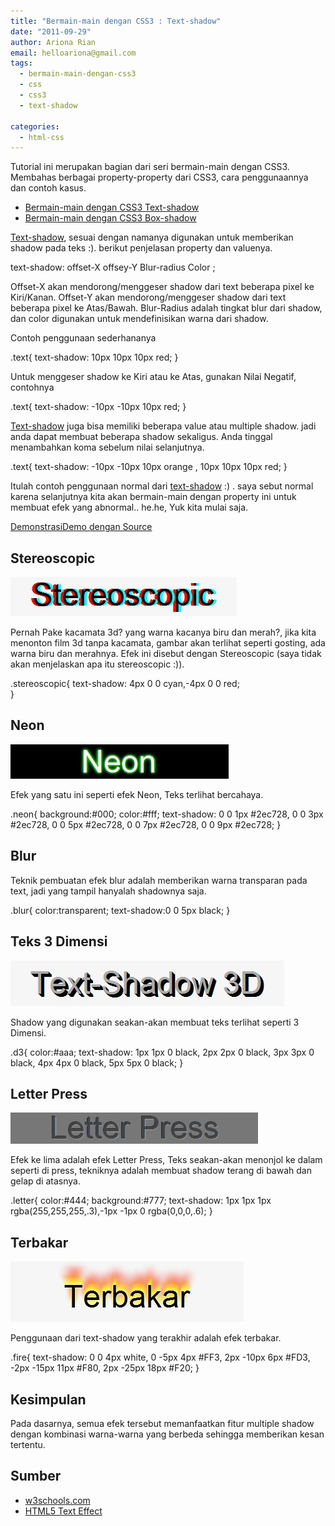 ```yaml
---
title: "Bermain-main dengan CSS3 : Text-shadow"
date: "2011-09-29"
author: Ariona Rian
email: helloariona@gmail.com
tags: 
  - bermain-main-dengan-css3
  - css
  - css3
  - text-shadow

categories: 
  - html-css
---
```


Tutorial ini merupakan bagian dari seri bermain-main dengan CSS3. Membahas berbagai property-property dari CSS3, cara penggunaannya dan contoh kasus.

- [Bermain-main dengan CSS3 Text-shadow](/?p=1256)
- [Bermain-main dengan CSS3 Box-shadow](/?p=1275)

[Text-shadow](/?p=1256), sesuai dengan namanya digunakan untuk memberikan shadow pada teks :). berikut penjelasan property dan valuenya.

text-shadow: offset-X  offsey-Y  Blur-radius  Color ;

Offset-X akan mendorong/menggeser shadow dari text beberapa pixel ke Kiri/Kanan. Offset-Y akan mendorong/menggeser shadow dari text beberapa pixel ke Atas/Bawah. Blur-Radius adalah tingkat blur dari shadow, dan color digunakan untuk mendefinisikan warna dari shadow.

Contoh penggunaan sederhananya

.text{
    text-shadow: 10px 10px 10px red;
}

Untuk menggeser shadow ke Kiri atau ke Atas, gunakan Nilai Negatif, contohnya

.text{
    text-shadow: -10px -10px 10px red;
}

[Text-shadow](/?p=1256) juga bisa memiliki beberapa value atau multiple shadow. jadi anda dapat membuat beberapa shadow sekaligus. Anda tinggal menambahkan koma sebelum nilai selanjutnya.

.text{
    text-shadow: -10px -10px 10px orange , 10px 10px 10px red;
}

Itulah contoh penggunaan normal dari [text-shadow](/?p=1256) :) . saya sebut normal karena selanjutnya kita akan bermain-main dengan property ini untuk membuat efek yang abnormal.. he.he, Yuk kita mulai saja.

[Demonstrasi](http://jsfiddle.net/yans_fied/gPLW3/3/embedded/result/ "Demontrasi")[Demo dengan Source](http://jsfiddle.net/yans_fied/gPLW3/3/ "Source")

## Stereoscopic

![stereoscopic](./images/stereoscopic.jpg)

Pernah Pake kacamata 3d? yang warna kacanya biru dan merah?, jika kita menonton film 3d tanpa kacamata, gambar akan terlihat seperti gosting, ada warna biru dan merahnya. Efek ini disebut dengan Stereoscopic (saya tidak akan menjelaskan apa itu stereoscopic :)).

.stereoscopic{
    text-shadow: 4px 0 0 cyan,-4px 0 0 red;  
}

## Neon

![neon](./images/neon.jpg)

Efek yang satu ini seperti efek Neon, Teks terlihat bercahaya.

.neon{
    background:#000;
    color:#fff;
    text-shadow:    0 0 1px #2ec728,
            0 0 3px #2ec728,
            0 0 5px #2ec728,
            0 0 7px #2ec728,
            0 0 9px #2ec728;
}

## Blur

Teknik pembuatan efek blur adalah memberikan warna transparan pada text, jadi yang tampil hanyalah shadownya saja.

.blur{
    color:transparent;
    text-shadow:0 0 5px black;
}

## Teks 3 Dimensi

![3d](./images/3d.jpg)

Shadow yang digunakan seakan-akan membuat teks terlihat seperti 3 Dimensi.

.d3{
    color:#aaa;
    text-shadow:    1px 1px 0 black,
            2px 2px 0 black,
            3px 3px 0 black,
            4px 4px 0 black,
            5px 5px 0 black;
}

## Letter Press

![letter press](./images/letterpress.jpg)

Efek ke lima adalah efek Letter Press, Teks seakan-akan menonjol ke dalam seperti di press, tekniknya adalah membuat shadow terang di bawah dan gelap di atasnya.

.letter{
    color:#444;
    background:#777;
    text-shadow: 1px 1px 1px rgba(255,255,255,.3),-1px -1px 0 rgba(0,0,0,.6);
}

## Terbakar

![Terbakar](./images/burn.jpg)

Penggunaan dari text-shadow yang terakhir adalah efek terbakar.

.fire{
    text-shadow:    0 0 4px white, 
            0 -5px 4px #FF3, 
            2px -10px 6px #FD3, 
            -2px -15px 11px #F80, 
            2px -25px 18px #F20;
}

## Kesimpulan

Pada dasarnya, semua efek tersebut memanfaatkan fitur multiple shadow dengan kombinasi warna-warna yang berbeda sehingga memberikan kesan tertentu.

## Sumber

- [w3schools.com](http://w3schools.com)
- [HTML5 Text Effect](http://www.html5rocks.com/en/tutorials/canvas/texteffects/)
